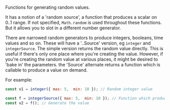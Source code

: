 Functions for generating random values.

It has a notion of a 'random source', a function that produces a scalar on 0..1 range. If not specified, `Math.random` is used throughout these functions. But it allows you to slot in a different number generator.

There are narrowed random generators to produce integers, booleans, time values and so on. These will have a '..Source' version, eg `integer` and `integerSource`. The simple version returns the random value directly. This is useful if there's only one place where you're creating the value. However, if you're creating the random value at various places, it might be desired to 'bake in' the parameters. the 'Source' alternate returns a function which is callable to produce a value on demand.

For example:
```js
const v1 = integer({ max: 5,  min: 10 }); // Random integer value

const f = integerSource({ max: 5,  min: 10 }); // Function which produces integer value
const v2 = f(); // Generate the value
```